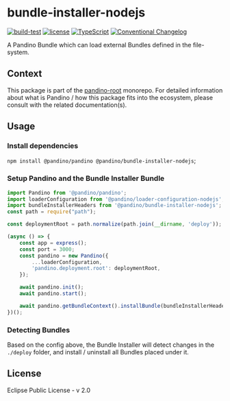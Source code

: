 # bundle-installer-nodejs

[![build-test](https://github.com/BlackBeltTechnology/pandino/actions/workflows/build-test.yml/badge.svg)](https://github.com/BlackBeltTechnology/pandino/actions/workflows/build-test.yml)
[![license](https://img.shields.io/badge/license-EPL%20v2.0-blue.svg)](https://github.com/BlackBeltTechnology/pandino)
[![TypeScript](https://img.shields.io/badge/%3C%2F%3E-TypeScript-%230074c1.svg)](http://www.typescriptlang.org/)
[![Conventional Changelog](https://img.shields.io/badge/%20%20%F0%9F%93%A6%F0%9F%9A%80-conventional--changelog-e10079.svg?style=flat)](https://github.com/conventional-changelog/conventional-changelog)

A Pandino Bundle which can load external Bundles defined in the file-system.

## Context

This package is part of the [pandino-root](https://github.com/BlackBeltTechnology/pandino) monorepo. For detailed
information about what is Pandino / how this package fits into the ecosystem, please consult with the related
documentation(s).

## Usage

### Install dependencies

`npm install @pandino/pandino @pandino/bundle-installer-nodejs`;

### Setup Pandino and the Bundle Installer Bundle

```javascript
import Pandino from '@pandino/pandino';
import loaderConfiguration from '@pandino/loader-configuration-nodejs';
import bundleInstallerHeaders from '@pandino/bundle-installer-nodejs';
const path = require("path");

const deploymentRoot = path.normalize(path.join(__dirname, 'deploy'));

(async () => {
    const app = express();
    const port = 3000;
    const pandino = new Pandino({
        ...loaderConfiguration,
        'pandino.deployment.root': deploymentRoot,
    });

    await pandino.init();
    await pandino.start();

    await pandino.getBundleContext().installBundle(bundleInstallerHeaders);
})();
```
### Detecting Bundles

Based on the config above, the Bundle Installer will detect changes in the `./deploy` folder, and install / uninstall
all Bundles placed under it.

## License

Eclipse Public License - v 2.0
